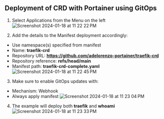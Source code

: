 ## Deployment of CRD with Portainer using GitOps

1) Select Applications from the Menu on the left ![Screenshot 2024-01-18 at 11 22 22 PM](https://github.com/adelorenzo-portainer/traefik-crd/assets/81579885/32407411-f186-4c78-8856-99fe97fdd3cb)

2) Add the details to the Manifest deployment accordingly:
  - Use namespace(s) specified from manifest  
  - Name: __traefik-crd__ 
  - Repository URL: __https://github.com/adelorenzo-portainer/traefik-crd__
  - Repository reference: __refs/head/main__
  - Manifest path: __traefik-crd-complete.yaml__
![Screenshot 2024-01-18 at 11 22 45 PM](https://github.com/adelorenzo-portainer/traefik-crd/assets/81579885/d0de83c2-bf28-47aa-8308-59c52230515d)

3) Make sure to enable GitOps updates with:
  - Mechanism: Webhook
  - Always apply manifest
![Screenshot 2024-01-18 at 11 23 04 PM](https://github.com/adelorenzo-portainer/traefik-crd/assets/81579885/7023b2c2-c185-4e33-a847-657cbcb7b448)

4) The example will deploy both __traefik__ and __whoami__
![Screenshot 2024-01-18 at 11 23 33 PM](https://github.com/adelorenzo-portainer/traefik-crd/assets/81579885/ddcf46fd-ffd4-46cc-a229-000ee2454151)

